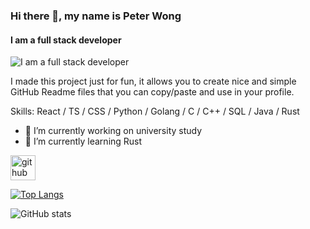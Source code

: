 ### Hi there 👋, my name is Peter Wong
#### I am a full stack developer 
![I am a full stack developer ](https://cutshort.io/blog/wp-content/uploads/2018/04/bd1e5c2457278a37313c55ce8c887aa3.jpg)

I made this project just for fun, it allows you to create nice and simple GitHub Readme files that you can copy/paste and use in your profile.

Skills: React / TS / CSS / Python / Golang / C / C++ / SQL / Java / Rust

- 🔭 I’m currently working on university study 
- 🌱 I’m currently learning Rust 


[<img src='https://cdn.jsdelivr.net/npm/simple-icons@3.0.1/icons/github.svg' alt='github' height='40'>](https://github.com/WKL10086)  

[![Top Langs](https://github-readme-stats.vercel.app/api/top-langs/?username=WKL10086)](https://github.com/anuraghazra/github-readme-stats)

![GitHub stats](https://github-readme-stats.vercel.app/api?username=WKL10086&show_icons=true&count_private=true)  


